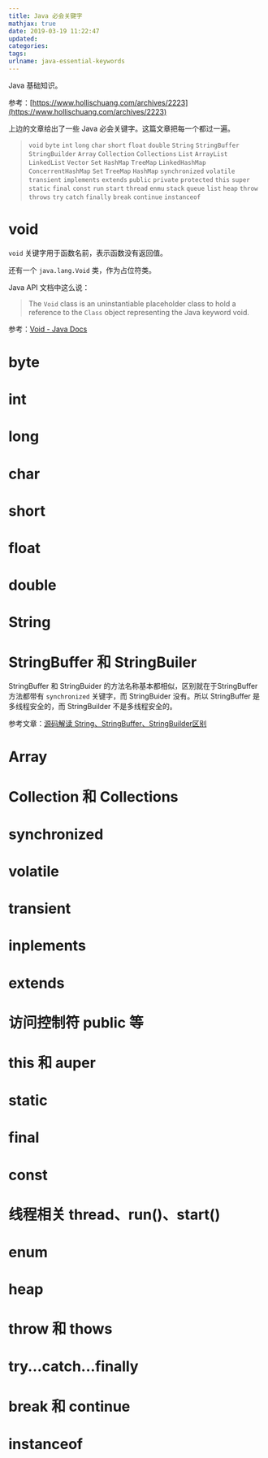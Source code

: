 ```yaml
---
title: Java 必会关键字
mathjax: true
date: 2019-03-19 11:22:47
updated:
categories:
tags:
urlname: java-essential-keywords
---
```


Java 基础知识。

<!-- more -->

参考：[https://www.hollischuang.com/archives/2223](https://www.hollischuang.com/archives/2223)

上边的文章给出了一些 Java 必会关键字。这篇文章把每一个都过一遍。

>  `void` `byte` `int` `long` `char` `short` `float` `double` `String` `StringBuffer` `StringBuilder` `Array` `Collection` `Collections` `List` `ArrayList` `LinkedList` `Vector` `Set` `HashMap` `TreeMap` `LinkedHashMap` `ConcerrentHashMap` `Set` `TreeMap` `HashMap` `synchronized` `volatile` `transient` `implements` `extends` `public` `private` `protected` `this` `super` `static` `final` `const` `run` `start` `thread` `enmu` `stack` `queue` `list` `heap` `throw` `throws` `try` `catch` `finally` `break` `continue` `instanceof`

# void

`void` 关键字用于函数名前，表示函数没有返回值。

还有一个 `java.lang.Void` 类，作为占位符类。

Java API 文档中这么说：

> The `Void` class is an uninstantiable placeholder class to hold a reference to the `Class` object representing the Java keyword void.

参考：[Void - Java Docs](https://docs.oracle.com/javase/8/docs/api/java/lang/Void.html)

# byte

# int

# long

# char

# short

# float

# double

# String

# StringBuffer 和 StringBuiler

StringBuffer 和 StringBuider 的方法名称基本都相似，区别就在于StringBuffer 方法都带有 `synchronized` 关键字，而 StringBuider 没有。所以 StringBuffer 是多线程安全的，而 StringBuilder 不是多线程安全的。

参考文章：[源码解读 String、StringBuffer、StringBuilder区别](https://www.jianshu.com/p/56f7e2e4177e)

# Array

# Collection 和 Collections



# synchronized

# volatile

# transient

# inplements

# extends

# 访问控制符 public 等

# this 和 auper

# static

# final

# const

# 线程相关 thread、run()、start()

# enum

# heap



# throw 和 thows

# try...catch...finally

# break 和 continue

# instanceof

